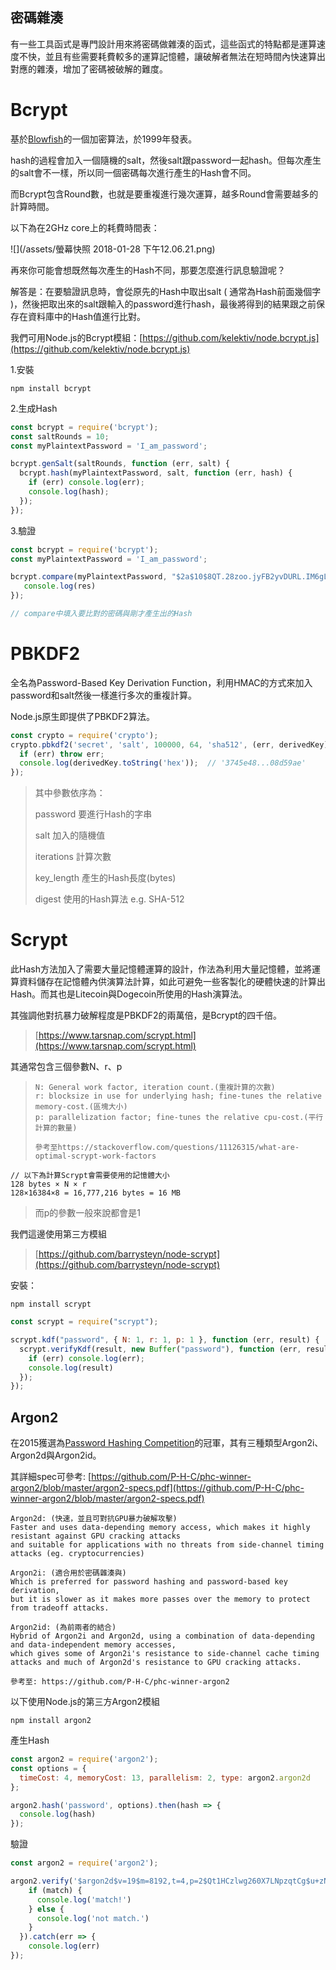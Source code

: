 ## 密碼雜湊

有一些工具函式是專門設計用來將密碼做雜湊的函式，這些函式的特點都是運算速度不快，並且有些需要耗費較多的運算記憶體，讓破解者無法在短時間內快速算出對應的雜湊，增加了密碼被破解的難度。

# Bcrypt

基於[Blowfish](https://baike.baidu.com/item/Blowfish/1677776)的一個加密算法，於1999年發表。

hash的過程會加入一個隨機的salt，然後salt跟password一起hash。但每次產生的salt會不一樣，所以同一個密碼每次進行產生的Hash會不同。

而Bcrypt包含Round數，也就是要重複進行幾次運算，越多Round會需要越多的計算時間。

以下為在2GHz core上的耗費時間表：

![](/assets/螢幕快照 2018-01-28 下午12.06.21.png)

再來你可能會想既然每次產生的Hash不同，那要怎麼進行訊息驗證呢？

解答是：在要驗證訊息時，會從原先的Hash中取出salt \( 通常為Hash前面幾個字 \)，然後把取出來的salt跟輸入的password進行hash，最後將得到的結果跟之前保存在資料庫中的Hash值進行比對。

我們可用Node.js的Bcrypt模組：[https://github.com/kelektiv/node.bcrypt.js](https://github.com/kelektiv/node.bcrypt.js)

1.安裝

```
npm install bcrypt
```

2.生成Hash

```js
const bcrypt = require('bcrypt');
const saltRounds = 10;
const myPlaintextPassword = 'I_am_password';

bcrypt.genSalt(saltRounds, function (err, salt) {
  bcrypt.hash(myPlaintextPassword, salt, function (err, hash) {
    if (err) console.log(err);
    console.log(hash);
  });
});
```

3.驗證

```js
const bcrypt = require('bcrypt');
const myPlaintextPassword = 'I_am_password';

bcrypt.compare(myPlaintextPassword, "$2a$10$8QT.28zoo.jyFB2yvDURL.IM6gL4YJHGsr1PUysnFuGeqeDeooxuK", function(err, res) {
   console.log(res)
});

// compare中填入要比對的密碼與剛才產生出的Hash
```

# PBKDF2

全名為Password-Based Key Derivation Function，利用HMAC的方式來加入password和salt然後一樣進行多次的重複計算。

Node.js原生即提供了PBKDF2算法。

```js
const crypto = require('crypto');
crypto.pbkdf2('secret', 'salt', 100000, 64, 'sha512', (err, derivedKey) => {
  if (err) throw err;
  console.log(derivedKey.toString('hex'));  // '3745e48...08d59ae'
});
```

> 其中參數依序為：
>
> password 要進行Hash的字串
>
> salt 加入的隨機值
>
> iterations 計算次數
>
> key\_length 產生的Hash長度\(bytes\)
>
> digest 使用的Hash算法 e.g. SHA-512

# Scrypt

此Hash方法加入了需要大量記憶體運算的設計，作法為利用大量記憶體，並將運算資料儲存在記憶體內供演算法計算，如此可避免一些客製化的硬體快速的計算出Hash。而其也是Litecoin與Dogecoin所使用的Hash演算法。

其強調他對抗暴力破解程度是PBKDF2的兩萬倍，是Bcrypt的四千倍。

> [https://www.tarsnap.com/scrypt.html](https://www.tarsnap.com/scrypt.html)

其通常包含三個參數N、r、p

> ```
> N: General work factor, iteration count.(重複計算的次數)
> r: blocksize in use for underlying hash; fine-tunes the relative memory-cost.(區塊大小)
> p: parallelization factor; fine-tunes the relative cpu-cost.(平行計算的數量)
>
> 參考至https://stackoverflow.com/questions/11126315/what-are-optimal-scrypt-work-factors
> ```

```
// 以下為計算Scrypt會需要使用的記憶體大小
128 bytes × N × r
128×16384×8 = 16,777,216 bytes = 16 MB
```

> 而p的參數一般來說都會是1

我們這邊使用第三方模組

> [https://github.com/barrysteyn/node-scrypt](https://github.com/barrysteyn/node-scrypt)

安裝：

```
npm install scrypt
```

```js
const scrypt = require("scrypt");

scrypt.kdf("password", { N: 1, r: 1, p: 1 }, function (err, result) {
  scrypt.verifyKdf(result, new Buffer("password"), function (err, result) {
    if (err) console.log(err);
    console.log(result)
  });
});
```

## Argon2

在2015獲選為[Password Hashing Competition](https://en.wikipedia.org/wiki/Password_Hashing_Competition)的冠軍，其有三種類型Argon2i、Argon2d與Argon2id。

其詳細spec可參考: [https://github.com/P-H-C/phc-winner-argon2/blob/master/argon2-specs.pdf](https://github.com/P-H-C/phc-winner-argon2/blob/master/argon2-specs.pdf)

```
Argon2d: (快速，並且可對抗GPU暴力破解攻擊)
Faster and uses data-depending memory access, which makes it highly resistant against GPU cracking attacks 
and suitable for applications with no threats from side-channel timing attacks (eg. cryptocurrencies)

Argon2i: (適合用於密碼雜湊與)
Which is preferred for password hashing and password-based key derivation, 
but it is slower as it makes more passes over the memory to protect from tradeoff attacks.

Argon2id: (為前兩者的結合)
Hybrid of Argon2i and Argon2d, using a combination of data-depending and data-independent memory accesses, 
which gives some of Argon2i's resistance to side-channel cache timing attacks and much of Argon2d's resistance to GPU cracking attacks.

參考至: https://github.com/P-H-C/phc-winner-argon2
```

以下使用Node.js的第三方Argon2模組

```
npm install argon2
```

產生Hash

```js
const argon2 = require('argon2');
const options = {
  timeCost: 4, memoryCost: 13, parallelism: 2, type: argon2.argon2d
};

argon2.hash('password', options).then(hash => {
  console.log(hash)
});
```

驗證

```js
const argon2 = require('argon2');

argon2.verify('$argon2d$v=19$m=8192,t=4,p=2$Qt1HCzlwg260X7LNpzqtCg$u+zNJnC2s7gs6vJ6rzlR6usRIKJdvqGGKjALr47txg0', 'password').then(match => {
    if (match) {
      console.log('match!')
    } else {
      console.log('not match.')
    }
  }).catch(err => {
    console.log(err)
});
```



